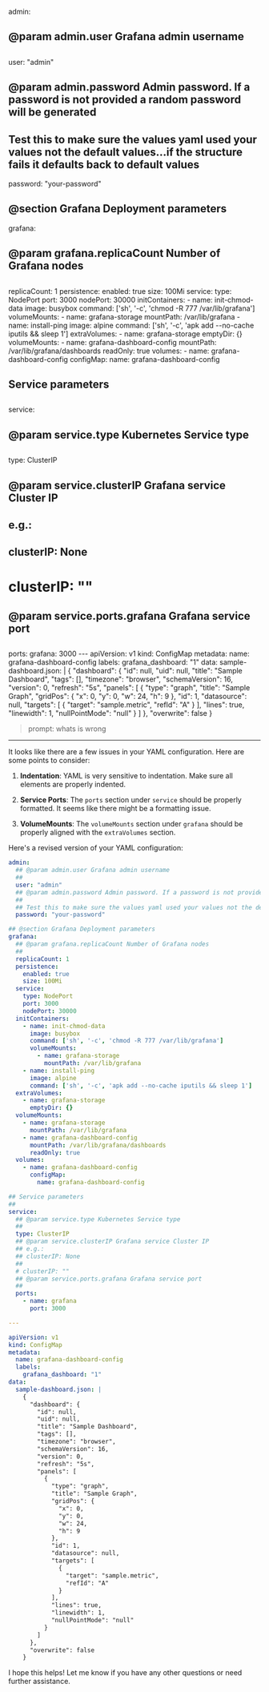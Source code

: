 admin:
  ## @param admin.user Grafana admin username
  ##
  user: "admin"
  ## @param admin.password Admin password. If a password is not provided a random password will be generated
  ##
  ## Test this to make sure the values yaml used your values not the default values...if the structure fails it defaults back to default values
  password: "your-password"

## @section Grafana Deployment parameters
grafana:
  ## @param grafana.replicaCount Number of Grafana nodes
  ##
  replicaCount: 1
  persistence:
    enabled: true
    size: 100Mi
  service:
    type: NodePort
    port: 3000
    nodePort: 30000
  initContainers:
    - name: init-chmod-data
      image: busybox
      command: ['sh', '-c', 'chmod -R 777 /var/lib/grafana']
      volumeMounts:
        - name: grafana-storage
          mountPath: /var/lib/grafana
    - name: install-ping
      image: alpine
      command: ['sh', '-c', 'apk add --no-cache iputils && sleep 1']
  extraVolumes:
    - name: grafana-storage
      emptyDir: {}
  volumeMounts:
    - name: grafana-dashboard-config
      mountPath: /var/lib/grafana/dashboards
      readOnly: true
  volumes:
    - name: grafana-dashboard-config
      configMap:
        name: grafana-dashboard-config

## Service parameters
##
service:
  ## @param service.type Kubernetes Service type
  ##
  type: ClusterIP
  ## @param service.clusterIP Grafana service Cluster IP
  ## e.g.:
  ## clusterIP: None
  ##
  # clusterIP: ""
  ## @param service.ports.grafana Grafana service port
  ##
  ports:
    grafana: 3000 --- 
apiVersion: v1
kind: ConfigMap
metadata:
  name: grafana-dashboard-config
  labels:
    grafana_dashboard: "1"
data:
  sample-dashboard.json: |
    {
      "dashboard": {
        "id": null,
        "uid": null,
        "title": "Sample Dashboard",
        "tags": [],
        "timezone": "browser",
        "schemaVersion": 16,
        "version": 0,
        "refresh": "5s",
        "panels": [
          {
            "type": "graph",
            "title": "Sample Graph",
            "gridPos": {
              "x": 0,
              "y": 0,
              "w": 24,
              "h": 9
            },
            "id": 1,
            "datasource": null,
            "targets": [
              {
                "target": "sample.metric",
                "refId": "A"
              }
            ],
            "lines": true,
            "linewidth": 1,
            "nullPointMode": "null"
          }
        ]
      },
      "overwrite": false
    } 
    
> prompt: whats is wrong

---

It looks like there are a few issues in your YAML configuration. Here are some points to consider:

1. **Indentation**: YAML is very sensitive to indentation. Make sure all elements are properly indented.

2. **Service Ports**: The `ports` section under `service` should be properly formatted. It seems like there might be a formatting issue.

3. **VolumeMounts**: The `volumeMounts` section under `grafana` should be properly aligned with the `extraVolumes` section.

Here's a revised version of your YAML configuration:

```yaml
admin:
  ## @param admin.user Grafana admin username
  ##
  user: "admin"
  ## @param admin.password Admin password. If a password is not provided a random password will be generated
  ##
  ## Test this to make sure the values yaml used your values not the default values...if the structure fails it defaults back to default values
  password: "your-password"

## @section Grafana Deployment parameters
grafana:
  ## @param grafana.replicaCount Number of Grafana nodes
  ##
  replicaCount: 1
  persistence:
    enabled: true
    size: 100Mi
  service:
    type: NodePort
    port: 3000
    nodePort: 30000
  initContainers:
    - name: init-chmod-data
      image: busybox
      command: ['sh', '-c', 'chmod -R 777 /var/lib/grafana']
      volumeMounts:
        - name: grafana-storage
          mountPath: /var/lib/grafana
    - name: install-ping
      image: alpine
      command: ['sh', '-c', 'apk add --no-cache iputils && sleep 1']
  extraVolumes:
    - name: grafana-storage
      emptyDir: {}
  volumeMounts:
    - name: grafana-storage
      mountPath: /var/lib/grafana
    - name: grafana-dashboard-config
      mountPath: /var/lib/grafana/dashboards
      readOnly: true
  volumes:
    - name: grafana-dashboard-config
      configMap:
        name: grafana-dashboard-config

## Service parameters
##
service:
  ## @param service.type Kubernetes Service type
  ##
  type: ClusterIP
  ## @param service.clusterIP Grafana service Cluster IP
  ## e.g.:
  ## clusterIP: None
  ##
  # clusterIP: ""
  ## @param service.ports.grafana Grafana service port
  ##
  ports:
    - name: grafana
      port: 3000

---

apiVersion: v1
kind: ConfigMap
metadata:
  name: grafana-dashboard-config
  labels:
    grafana_dashboard: "1"
data:
  sample-dashboard.json: |
    {
      "dashboard": {
        "id": null,
        "uid": null,
        "title": "Sample Dashboard",
        "tags": [],
        "timezone": "browser",
        "schemaVersion": 16,
        "version": 0,
        "refresh": "5s",
        "panels": [
          {
            "type": "graph",
            "title": "Sample Graph",
            "gridPos": {
              "x": 0,
              "y": 0,
              "w": 24,
              "h": 9
            },
            "id": 1,
            "datasource": null,
            "targets": [
              {
                "target": "sample.metric",
                "refId": "A"
              }
            ],
            "lines": true,
            "linewidth": 1,
            "nullPointMode": "null"
          }
        ]
      },
      "overwrite": false
    }
```

I hope this helps! Let me know if you have any other questions or need further assistance.